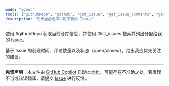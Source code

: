 ```yaml
---
mode: "agent"
tools: ["githubRepo", "github", "get_issue", "get_issue_comments", "get_me", "list_issues"]
description: "列出当前仓库中属于我的 Issue"
---
```


使用 #githubRepo 获取当前仓库信息，并使用 #list_issues 搜索并列出分配给我的 Issue。

基于 Issue 的创建时间、评论数量以及状态（open/closed），给出我应优先关注的建议。

---

**免责声明**：本文件由 [GitHub Copilot](https://docs.github.com/copilot/about-github-copilot/what-is-github-copilot) 自动本地化，可能存在不准确之处。若发现不当或错误翻译，请提交 [Issue](../../issues) 进行反馈。
